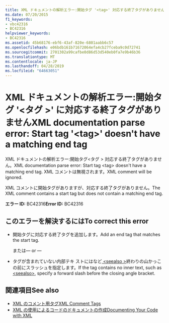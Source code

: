 ```yaml
---
title: XML ドキュメントの解析エラー:開始タグ '<tag>' 対応する終了タグがありません
ms.date: 07/20/2015
f1_keywords:
- vbc42316
- BC42316
helpviewer_keywords:
- BC42316
ms.assetid: 45b68176-ebf6-43af-820e-6801aabb6c57
ms.openlocfilehash: e06bdb161b71672064efa4cb27fceba9c0d72741
ms.sourcegitcommit: 2701302a99cafbe0d86d53d540eb0fa7e9b46b36
ms.translationtype: MT
ms.contentlocale: ja-JP
ms.lasthandoff: 04/28/2019
ms.locfileid: "64663051"
---
```

# <a name="xml-documentation-parse-error-start-tag-tag-doesnt-have-a-matching-end-tag"></a><span data-ttu-id="cf30d-102">XML ドキュメントの解析エラー:開始タグ '\<タグ >' に対応する終了タグがありません</span><span class="sxs-lookup"><span data-stu-id="cf30d-102">XML documentation parse error: Start tag '\<tag>' doesn't have a matching end tag</span></span>
<span data-ttu-id="cf30d-103">XML ドキュメントの解析エラー:開始タグ\<タグ > 対応する終了タグがありません。</span><span class="sxs-lookup"><span data-stu-id="cf30d-103">XML documentation parse error: Start tag \<tag> doesn't have a matching end tag.</span></span> <span data-ttu-id="cf30d-104">XML コメントは無視されます。</span><span class="sxs-lookup"><span data-stu-id="cf30d-104">XML comment will be ignored.</span></span>  
  
 <span data-ttu-id="cf30d-105">XML コメントに開始タグがありますが、対応する終了タグがありません。</span><span class="sxs-lookup"><span data-stu-id="cf30d-105">The XML comment contains a start tag but does not contain a matching end tag.</span></span>  
  
 <span data-ttu-id="cf30d-106">**エラー ID:** BC42316</span><span class="sxs-lookup"><span data-stu-id="cf30d-106">**Error ID:** BC42316</span></span>  
  
## <a name="to-correct-this-error"></a><span data-ttu-id="cf30d-107">このエラーを解決するには</span><span class="sxs-lookup"><span data-stu-id="cf30d-107">To correct this error</span></span>  
  
- <span data-ttu-id="cf30d-108">開始タグに対応する終了タグを追加します。</span><span class="sxs-lookup"><span data-stu-id="cf30d-108">Add an end tag that matches the start tag.</span></span>  
  
     <span data-ttu-id="cf30d-109">または</span><span class="sxs-lookup"><span data-stu-id="cf30d-109">— or —</span></span>  
  
- <span data-ttu-id="cf30d-110">タグが含まれていない内部テキ ストにはなど[ \<seealso >](../../visual-basic/language-reference/xmldoc/seealso.md)終わりの山かっこの前にスラッシュを指定します。</span><span class="sxs-lookup"><span data-stu-id="cf30d-110">If the tag contains no inner text, such as [\<seealso>](../../visual-basic/language-reference/xmldoc/seealso.md), specify a forward slash before the closing angle bracket.</span></span>  
  
## <a name="see-also"></a><span data-ttu-id="cf30d-111">関連項目</span><span class="sxs-lookup"><span data-stu-id="cf30d-111">See also</span></span>

- [<span data-ttu-id="cf30d-112">XML のコメント用タグ</span><span class="sxs-lookup"><span data-stu-id="cf30d-112">XML Comment Tags</span></span>](../../visual-basic/language-reference/xmldoc/index.md)
- [<span data-ttu-id="cf30d-113">XML の使用によるコードのドキュメントの作成</span><span class="sxs-lookup"><span data-stu-id="cf30d-113">Documenting Your Code with XML</span></span>](../../visual-basic/programming-guide/program-structure/documenting-your-code-with-xml.md)
